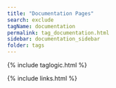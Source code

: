 ```yaml
---
title: "Documentation Pages"
search: exclude
tagName: documentation
permalink: tag_documentation.html
sidebar: documentation_sidebar
folder: tags
---
```

{% include taglogic.html %}

{% include links.html %}
